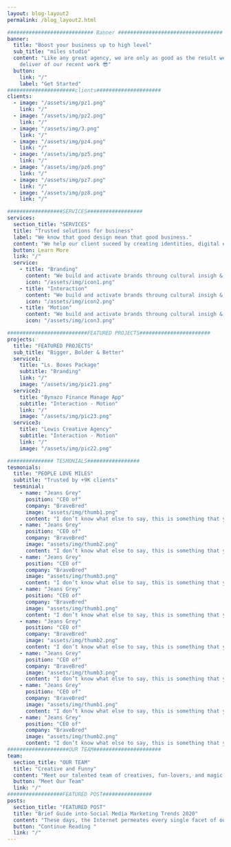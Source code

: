 ```yaml
---
layout: blog-layout2
permalink: /blog_layout2.html

############################ Banner ##################################
banner:
  title: "Boost your business up to high level"
  sub_title: "miles studio"
  content: "Like any great agency, we are only as good as the result we
    deliver of our recent work 😎"
  button:
    link: "/"
    label: "Get Started"
######################clients#####################
clients:
  - image: "/assets/img/pz1.png"
    link: "/"
  - image: "/assets/img/pz2.png"
    link: "/"
  - image: "/assets/img/3.png"
    link: "/"
  - image: "/assets/img/pz4.png"
    link: "/"
  - image: "/assets/img/pz5.png"
    link: "/"
  - image: "/assets/img/pz6.png"
    link: "/"
  - image: "/assets/img/pz7.png"
    link: "/"
  - image: "/assets/img/pz8.png"
    link: "/"

##################SERVICES##################
services:
  section_title: "SERVICES"
  title: "Trusted solutions for business"
  label: "We know that good design mean that good business."
  content: "We help our client suceed by creating identities, digital experiences, and printmaterials that communicate clearly, achieve marketing goals & look fantastic"
  button: Learn More
  link: "/"
  service:
    - title: "Branding"
      content: "We build and activate brands throung cultural insigh &, strategic vision."
      icon: "/assets/img/icon1.png"
    - title: "Interaction"
      content: "We build and activate brands throung cultural insigh &, strategic vision."
      icon: "/assets/img/icon2.png"
    - title: "Motion"
      content: "We build and activate brands throung cultural insigh &, strategic vision."
      icon: "/assets/img/icon3.png"

##########################FEATURED PROJECTS#######################
projects:
  title: "FEATURED PROJECTS"
  sub_title: "Bigger, Bolder & Better"
  service1:
    title: "Ls. Boxes Package"
    subtitle: "Branding"
    link: "/"
    image: "/assets/img/pic21.png"
  service2:
    title: "Bynazo Finance Manage App"
    subtitle: "Interaction - Motion"
    link: "/"
    image: "/assets/img/pic23.png"
  service3:
    title: "Lewis Creative Agency"
    subtitle: "Interaction - Motion"
    link: "/"
    image: "/assets/img/pic22.png"

############### TESMONIALS#################
tesmonials:
  title: "PEOPLE LOVE MILES"
  subtitle: "Trusted by +9K clients"
  tesminial:
    - name: "Jeans Grey"
      position: "CEO of"
      company: "BraveBred"
      image: "assets/img/thumb1.png"
      content: "I don’t know what else to say, this is something that you haven’t seen before. Unique design, lightweight, and outstanding support."
    - name: "Jeans Grey"
      position: "CEO of"
      company: "BraveBred"
      image: "assets/img/thumb2.png"
      content: "I don’t know what else to say, this is something that you haven’t seen before. Unique design, lightweight, and outstanding support."
    - name: "Jeans Grey"
      position: "CEO of"
      company: "BraveBred"
      image: "assets/img/thumb3.png"
      content: "I don’t know what else to say, this is something that you haven’t seen before. Unique design, lightweight, and outstanding support."
    - name: "Jeans Grey"
      position: "CEO of"
      company: "BraveBred"
      image: "assets/img/thumb1.png"
      content: "I don’t know what else to say, this is something that you haven’t seen before. Unique design, lightweight, and outstanding support."
    - name: "Jeans Grey"
      position: "CEO of"
      company: "BraveBred"
      image: "assets/img/thumb2.png"
      content: "I don’t know what else to say, this is something that you haven’t seen before. Unique design, lightweight, and outstanding support."
    - name: "Jeans Grey"
      position: "CEO of"
      company: "BraveBred"
      image: "assets/img/thumb3.png"
      content: "I don’t know what else to say, this is something that you haven’t seen before. Unique design, lightweight, and outstanding support."
    - name: "Jeans Grey"
      position: "CEO of"
      company: "BraveBred"
      image: "assets/img/thumb1.png"
      content: "I don’t know what else to say, this is something that you haven’t seen before. Unique design, lightweight, and outstanding support."
    - name: "Jeans Grey"
      position: "CEO of"
      company: "BraveBred"
      image: "assets/img/thumb2.png"
      content: "I don’t know what else to say, this is something that you haven’t seen before. Unique design, lightweight, and outstanding support."
####################OUR TEAM######################
team:
  section_title: "OUR TEAM"
  title: "Creative and Funny"
  content: "Meet our talented team of creatives, fun-lovers, and magic makers. Shall seas yielding a he, moveth said gathering under all cattle were years fruit whose isn’t."
  button: "Meet Our Team"
  link: "/"
##################FEATURED POST################
posts:
  section_title: "FEATURED POST"
  title: "Brief Guide into Social Media Marketing Trends 2020"
  content: "These days, the Internet permeates every single facet of our lives on a daily basis. Indeed, there is rarely a thing that anyone."
  button: "Continue Reading "
  link: "/"
---
```

